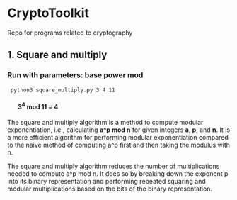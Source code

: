 # CryptoToolkit
Repo for programs related to cryptography

## 1. Square and multiply
### Run with parameters: base power mod

`` python3 square_multiply.py 3 4 11``

#### &nbsp;&nbsp;&nbsp;&nbsp;&nbsp;&nbsp;  3<sup>4</sup> mod 11 = 4

 The square and multiply algorithm is a method to compute modular exponentiation, i.e., calculating __a^p mod n__ for given integers __a, p__, and __n__. It is a more efficient algorithm for performing modular exponentiation compared to the naive method of computing a^p first and then taking the modulus with n.

The square and multiply algorithm reduces the number of multiplications needed to compute a^p mod n. It does so by breaking down the exponent p into its binary representation and performing repeated squaring and modular multiplications based on the bits of the binary representation.

